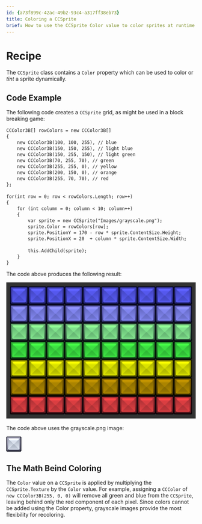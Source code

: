```yaml
---
id: {a73f899c-42ac-49b2-93c4-a317ff38eb73}  
title: Coloring a CCSprite  
brief: How to use the CCSprite Color value to color sprites at runtime.  
---
```



# Recipe

The `CCSprite` class contains a `Color` property which can be used to color or *tint* a sprite dynamically.

## Code Example

The following code creates a `CCSprite` grid, as might be used in a block breaking game: 

```
CCColor3B[] rowColors = new CCColor3B[]
{
    new CCColor3B(100, 100, 255), // blue
    new CCColor3B(150, 150, 255), // light blue
    new CCColor3B(150, 255, 150), // light green
    new CCColor3B(70, 255, 70), // green
    new CCColor3B(255, 255, 0), // yellow
    new CCColor3B(200, 150, 0), // orange
    new CCColor3B(255, 70, 70), // red
};

for(int row = 0; row < rowColors.Length; row++)
{
    for (int column = 0; column < 10; column++)
    {
        var sprite = new CCSprite("Images/grayscale.png");
        sprite.Color = rowColors[row];
        sprite.PositionY = 170 - row * sprite.ContentSize.Height;
        sprite.PositionX = 20  + column * sprite.ContentSize.Width;

        this.AddChild(sprite);
    }
}
```

The code above produces the following result: 

![](Images/coloredgrid.png)

The code above uses the grayscale.png image: 

![](Images/grayscale.png)

## The Math Beind Coloring

The `Color` value on a `CCSprite` is applied by multiplying the `CCSprite.Texture` by the `Color` value. For example, assigning a `CCColor` of `new CCColor3B(255, 0, 0)` will remove all green and blue from the `CCSprite`, leaving behind only the red component of each pixel. Since colors cannot be added using the Color property, grayscale images provide the most flexibility for recoloring.